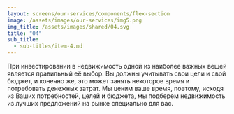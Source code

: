 ```yaml
---
layout: screens/our-services/components/flex-section
image: /assets/images/our-services/img5.png
img_title: /assets/images/shared/04.svg
title: "04"
sub_title:
  - sub-titles/item-4.md
---
```


При инвестировании в недвижимость одной из наиболее важных вещей является правильный её выбор.
Вы должны учитывать свои цели и свой бюджет, и конечно же, это может занять некоторое время и потребовать денежных затрат.
Мы ценим ваше время, поэтому, исходя из Ваших потребностей, целей и бюджета, мы подберем недвижимость из лучших предложений на рынке специально для вас.
